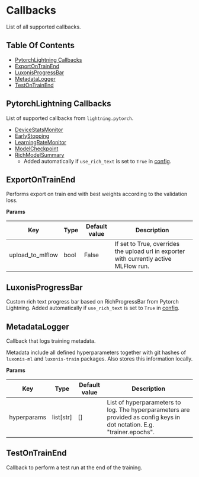 # Callbacks

List of all supported callbacks.

## Table Of Contents

- [PytorchLightning Callbacks](#pytorchlightning-callbacks)
- [ExportOnTrainEnd](#exportontrainend)
- [LuxonisProgressBar](#luxonisprogressbar)
- [MetadataLogger](#metadatalogger)
- [TestOnTrainEnd](#testontrainend)

## PytorchLightning Callbacks

List of supported callbacks from `lightning.pytorch`.

- [DeviceStatsMonitor](https://lightning.ai/docs/pytorch/stable/api/lightning.pytorch.callbacks.DeviceStatsMonitor.html#lightning.pytorch.callbacks.DeviceStatsMonitor)
- [ EarlyStopping ](https://lightning.ai/docs/pytorch/stable/api/lightning.pytorch.callbacks.EarlyStopping.html#lightning.pytorch.callbacks.EarlyStopping)
- [ LearningRateMonitor ](https://lightning.ai/docs/pytorch/stable/api/lightning.pytorch.callbacks.LearningRateMonitor.html#lightning.pytorch.callbacks.LearningRateMonitor)
- [ ModelCheckpoint ](https://lightning.ai/docs/pytorch/stable/api/lightning.pytorch.callbacks.ModelCheckpoint.html#lightning.pytorch.callbacks.ModelCheckpoint)
- [ RichModelSummary ](https://lightning.ai/docs/pytorch/stable/api/lightning.pytorch.callbacks.RichModelSummary.html#lightning.pytorch.callbacks.RichModelSummary)
  - Added automatically if `use_rich_text` is set to `True` in [config](../../../configs/README.md#topleveloptions).

## ExportOnTrainEnd

Performs export on train end with best weights according to the validation loss.

**Params**

| Key              | Type | Default value | Description                                                                            |
| ---------------- | ---- | ------------- | -------------------------------------------------------------------------------------- |
| upload_to_mlflow | bool | False         | If set to True, overrides the upload url in exporter with currently active MLFlow run. |

## LuxonisProgressBar

Custom rich text progress bar based on RichProgressBar from Pytorch Lightning.
Added automatically if `use_rich_text` is set to `True` in [config](../../../configs/README.md#topleveloptions).

## MetadataLogger

Callback that logs training metadata.

Metadata include all defined hyperparameters together with git hashes of `luxonis-ml` and `luxonis-train` packages. Also stores this information locally.

**Params**

| Key         | Type        | Default value | Description                                                                                                             |
| ----------- | ----------- | ------------- | ----------------------------------------------------------------------------------------------------------------------- |
| hyperparams | list\[str\] | \[\]          | List of hyperparameters to log. The hyperparameters are provided as config keys in dot notation. E.g. "trainer.epochs". |

## TestOnTrainEnd

Callback to perform a test run at the end of the training.
